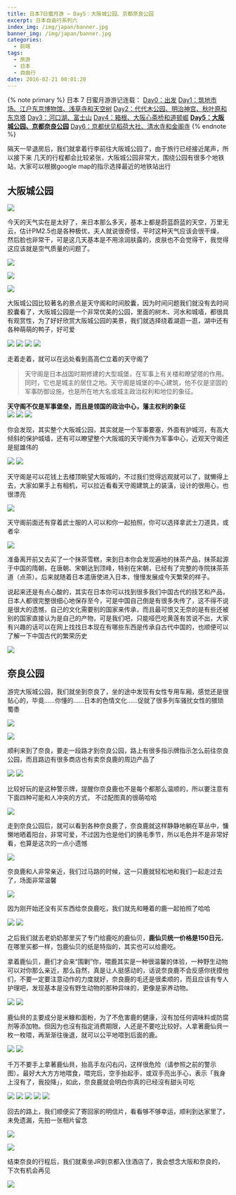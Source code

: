 ```yaml
---
title: 日本7日蜜月游 – Day5：大阪城公园、京都奈良公园
excerpt: 日本自由行系列六
index_img: /img/japan/banner.jpg
banner_img: /img/japan/banner.jpg
categories:
  - 前端
tags:
  - 旅游
  - 日本
  - 自由行
date: 2016-02-21 00:01:20
---
```


{% note primary %}
日本 7 日蜜月游游记连载：
<a href="https://www.mrfangge.com/2016/02/09/japan-7th-honeymoon-day0-departure/">Day0：出发</a>
<a href="https://www.mrfangge.com/2016/02/11/japans-7-day-honeymoon-day1-tsukiji-edo-tokyo-museum-sensoji-temple-and-sky-tree/">Day1：筑地市场、江户东京博物馆、浅草寺和天空树</a>
<a href="https://www.mrfangge.com/2016/02/16/japans-7-day-honeymoon-day2-yoyogi-park-meiji-shrine-tokyo-tower-and-akiba-hara/">Day2：代代木公园、明治神宫、秋叶原和东京塔</a>
<a href="https://www.mrfangge.com/2016/02/18/japan-7th-honeymoon-day3-lake-kawaguchi-mount-fuji/">Day3：河口湖、富士山</a>
<a href="https://www.mrfangge.com/2016/02/20/japan-on-the-7th-honeymoon-day4-hakone-yumoto-osaka-shinsaibashi-and-dotombori/">Day4：箱根、大阪心斋桥和道顿崛</a>
<a href="https://www.mrfangge.com/2016/02/21/japan-7th-honeymoon-day5-osaka-castle-park-kyoto-nara-park/"><strong>Day5：大阪城公园、京都奈良公园</strong></a>
<a href="https://www.mrfangge.com/2016/02/23/japan-7th-honeymoon-day6-kyoto-fushimi-inari-shrine-kiyomizu-temple-and-temple-of-the-golden-pavilion/">Day6：京都伏见稻荷大社、清水寺和金阁寺</a>
{% endnote %}
<p>隔天一早退房后，我们就拿着行李前往大阪城公园了，由于旅行已经接近尾声，所以接下来 几天的行程都会比较紧张，大阪城公园非常大，围绕公园有很多个地铁站，大家可以根据google map的指示选择最近的地铁站出行</p>

<h2 id="大阪城公园"><a href="#大阪城公园" class="headerlink" title="大阪城公园"></a>大阪城公园</h2>
<p>
               <img src="/img/japan/IMG_6716.jpg" >
</p>
<p>今天的天气实在是太好了，来日本那么多天，基本上都是蔚蓝蔚蓝的天空，万里无云，估计PM2.5也是各种极优，夫人就说很奇怪，平时这种天气应该会很干燥，然后脸也非常干，可是这几天基本是不用涂润肤露的，皮肤也不会觉得干，我觉得这应该就是空气质量的问题了。</p>
<p>
               <img src="/img/japan/IMG_6725.jpg" >
</p>
<p>
               <img src="/img/japan/IMG_6726.jpg" >
</p>
<p>
               <img src="/img/japan/IMG_6727.jpg" >
</p>
<p>大阪城公园比较著名的景点是天守阁和时间胶囊，因为时间问题我们就没有去时间胶囊看了，大阪城公园是一个非常优美的公园，里面的树木、河水和城墙，都很具有观赏性，为了好好欣赏大阪城公园的美景，我们就选择绕着湖逛一逛，湖中还有各种萌萌的鸭子，好可爱</p>
<p>
               <img src="/img/japan/IMG_6740.jpg" >
               <img src="/img/japan/IMG_6745.jpg" >
               <img src="/img/japan/IMG_6753.jpg" >
               <img src="/img/japan/IMG_7577.jpg" >
</p>
<p>走着走着，就可以在远处看到高高伫立着的天守阁了</p>
<blockquote>
               <p>天守阁是日本战国时期修建的大型城堡，在军事上有关楼和瞭望塔的作用。同时，它也是城主的居住之地。天守阁是城堡的中心建筑，他不仅是坚固的军事防御设施，也是所在地大名或城主政治权利和地位的象征。</p></blockquote>
               <p><strong>天守阁不仅是军事堡垒，而且是领国的政治中心，藩主权利的象征</strong>
                              <br>
                              <img src="/img/japan/IMG_6765.jpg" >
                              <img src="/img/japan/IMG_6773.jpg" >
                              <img src="/img/japan/IMG_6776.jpg" >
               </p>

<p>你会发现，其实整个大阪城公园，其实就是一个军事要塞，外面有护城河，有高大倾斜的保护城墙，还有可以瞭望整个大阪城的天守阁作为军事中心，近观天守阁还是挺雄伟的</p>
<p>
               <img src="/img/japan/IMG_6791.jpg" >
               <img src="/img/japan/IMG_6797.jpg" >
</p>
<p>天守阁是可以花钱上去楼顶眺望大阪城的，不过我们觉得远观就可以了，就懒得上去，大家如果手上有相机，可以拉近看看天守阁建筑上的装潢，设计的很用心，也很漂亮</p>
<p>
               <img src="/img/japan/IMG_6800.jpg" >
</p>
<p>天守阁前面还有穿着武士服的人可以和你一起拍照，你可以选择拿武士刀道具，或者伞</p>
<p>
               <img src="/img/japan/IMG_6801.jpg" >
</p>
<p>准备离开前又去买了一个抹茶雪糕，来到日本你会发现遍地的抹茶产品，抹茶起源于中国的隋朝，在唐朝、宋朝达到顶峰，特别在宋朝，已经有了完整的寺院抹茶茶道（点茶）。后来就随着日本遣唐使进入日本，慢慢发展成今天繁荣的样子。</p>
<p>说起来还是有点心酸的，其实在日本你可以找到很多我们中国古代的技艺和产品，日本人都很完整很细心地保存至今，可是中国自己倒是有很多失传了，这不得不说是很大的遗憾，自己的文化需要别的国家来传承，而且最可恨又无奈的是有些还被别的国家直接认为是自己的产物，可是我们吧，只能哑巴吃黄莲有苦说不出，大家有兴趣的话可以在网上找找日本现在有哪些东西是传承自古代中国的，也顺便可以了解一下中国古代的繁荣历史</p>
<p>
               <img src="/img/japan/IMG_6804.jpg" >
</p>

<h2 id="奈良公园"><a href="#奈良公园" class="headerlink" title="奈良公园"></a>奈良公园</h2>
<p>游完大阪城公园，我们就坐到奈良了，坐的途中发现有女性专用车厢，感觉还是很贴心的，毕竟……你懂的……日本的色情文化……促就了很多列车骚扰女性的猥琐蜀黍</p>
<p>
               <img src="/img/japan/IMG_6812.jpg" >
</p>
<p>
               <img src="/img/japan/IMG_6814.jpg" >
</p>
<p>顺利来到了奈良，要走一段路才到奈良公园，路上有很多指示牌指示怎么前往奈良公园，而且路边有很多商店也有卖奈良鹿的周边产品了</p>
<p>
               <img src="/img/japan/IMG_6821.jpg" >
               <img src="/img/japan/IMG_6823.jpg" >
</p>
<p>比较好玩的是这种警示牌，提醒你奈良鹿也不是每个都那么温顺的，所以要注意有下面四种可能和人冲突的方式， 不过配图真的很萌哈哈</p>
<p>
               <img src="/img/japan/IMG_6832.jpg" >
</p>
<p>走到奈良公园后，就可以看到各种奈良鹿了，奈良鹿就这样静静地躺在草丛中，慵懒地晒着阳台，非常可爱，不过因为也是他们的换毛季节，所以毛色并不是非常好看，也算是这次的一点小遗憾</p>
<p>
               <img src="/img/japan/IMG_6834.jpg" >
</p>
<p>奈良鹿和人非常亲近，我们过马路的时候，这一只鹿就轻松地和我们一起走过去了，场面非常温馨</p>
<p>
               <img src="/img/japan/IMG_6839.jpg" >
</p>
<p>因为刚开始还没有买东西给奈良鹿吃，我们就先和睡着的鹿一起拍照了哈哈</p>
<p>
               <img src="/img/japan/IMG_6842.jpg" >
               <img src="/img/japan/IMG_6849.jpg" >
</p>
<p>之后我们就去老奶奶那里买了专门给鹿吃的鹿仙贝，<strong>鹿仙贝统一价格是150日元</strong>，在哪里买都一样，包鹿仙贝的纸是特指的，其实也可以给鹿吃。</p>
<p>拿着鹿仙贝，鹿们才会来“围剿”你，喂鹿其实是一种很温馨的体验，一种野生动物可以对你那么亲近，那么自然，真是让人挺感动的，话说奈良鹿不会反感你抚摸他们，不要一定要注意动作的力度就好，奈良鹿的毛还是很柔顺的，而且应该有专人护理吧，发现基本是没有野生动物的那种异味的，更像是家养动物。</p>
<p>
               <img src="/img/japan/IMG_6856.jpg" >
               <img src="/img/japan/IMG_6872.jpg" >
</p>
<p>鹿仙貝的主要成分是米糠和面粉，为了不危害鹿的健康，沒有加任何调味料或防腐剂等添加物。但因为也沒有指定消费期限，人还是不要吃比较好。人拿著鹿仙貝一枚一枚喂，再渐渐往後退，就可以公平地喂到后面的鹿。</p>
<p>
               <img src="/img/japan/IMG_6877.jpg" >
               <img src="/img/japan/IMG_6879.jpg" >
</p>
<p>千万不要手上拿著鹿仙貝，抬高手左闪右闪，这样很危险（请参照之前的警示图）。最好大大方方地喂食，喂完后，空手抬起手，或双手亮出手心，表示「我身上沒有了，我投降」，如此，奈良鹿就会明白你真的已经沒有甜头可吃</p>
<p>
               <img src="/img/japan/IMG_2477.jpg" >
               <img src="/img/japan/IMG_6889.jpg" >
               <img src="/img/japan/IMG_6905.jpg" >
               <img src="/img/japan/IMG_6916.jpg" >
               <img src="/img/japan/IMG_6922.jpg" >
</p>
<p>回去的路上，我们顺便买了寄回家的明信片，看看够不够幸运，顺利到达家里了，未免遗漏，先拍一张相片留念</p>
<p>
               <img src="/img/japan/IMG_7705.jpg" >
</p>
<p>
               <img src="/img/japan/IMG_6932-1.jpg" >
</p>
<p>结束奈良的行程后，我们就乘坐JR到京都入住酒店了，我会想念大阪和奈良的，下次有机会再见</p>
<p>
               <img src="/img/japan/IMG_6937.jpg" >
</p>